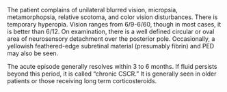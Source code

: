 The patient complains of unilateral blurred vision, micropsia, metamorphopsia, relative scotoma, and color vision disturbances. There is temporary hyperopia. Vision ranges from 6/9-6/60, though in most cases, it is better than 6/12. On examination, there is a well defined circular or oval area of neurosensory detachment over the posterior pole. Occasionally, a yellowish feathered-edge subretinal material (presumably fibrin) and PED may also be seen.

The acute episode generally resolves within 3 to 6 months. If fluid persists beyond this period, it is called “chronic CSCR.” It is generally seen in older patients or those receiving long term corticosteroids.
